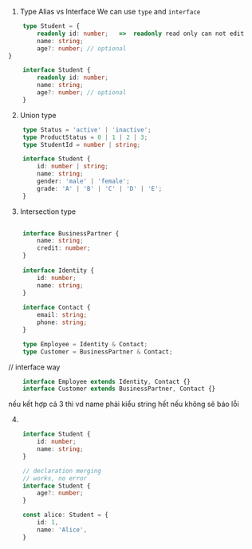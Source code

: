 1. Type Alias vs Interface 
    We can use `type` and `interface`

```typescript
    type Student = {
        readonly id: number;   =>  readonly read only can not edit
        name: string;
        age?: number; // optional
}
```

```typescript
    interface Student {
        readonly id: number;
        name: string;
        age?: number; // optional
    }
```

2. Union type

```typescript
    type Status = 'active' | 'inactive';
    type ProductStatus = 0 | 1 | 2 | 3;
    type StudentId = number | string;

    interface Student {
        id: number | string;
        name: string;
        gender: 'male' | 'female';
        grade: 'A' | 'B' | 'C' | 'D' | 'E';
    }
```

3. Intersection type
```typescript
    
    interface BusinessPartner {
        name: string;
        credit: number;
    }
    
    interface Identity {
        id: number;
        name: string;
    }
    
    interface Contact {
        email: string;
        phone: string;
    }

    type Employee = Identity & Contact;
    type Customer = BusinessPartner & Contact;
```

// interface way
```typescript
    interface Employee extends Identity, Contact {}
    interface Customer extends BusinessPartner, Contact {}
```

nếu kết hợp cả 3 thì vd name phải kiểu string hết nếu không sẽ báo lỗi

4. 

```typescript
    interface Student {
        id: number;
        name: string;
    }

    // declaration merging
    // works, no error
    interface Student {
        age?: number;
    }

    const alice: Student = {
        id: 1,
        name: 'Alice',
    }
```